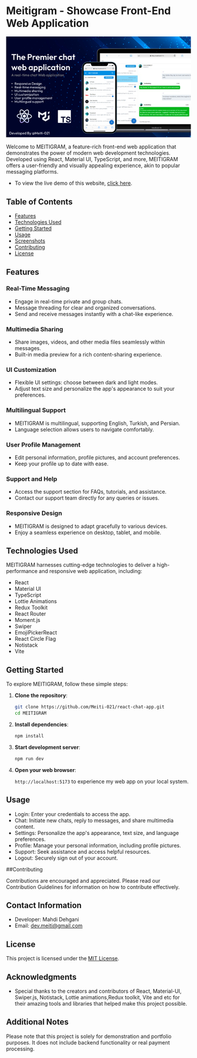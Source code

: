 # Meitigram - Showcase Front-End Web Application

![MEITIGRAM Demo](./public/preview.png)

Welcome to MEITIGRAM, a feature-rich front-end web application that demonstrates the power of modern web development technologies. Developed using React, Material UI, TypeScript, and more, MEITIGRAM offers a user-friendly and visually appealing experience, akin to popular messaging platforms.

- To view the live demo of this website, [click here](https://meitigram.netlify.app/).

## Table of Contents

- [Features](#features)
- [Technologies Used](#technologies-used)
- [Getting Started](#getting-started)
- [Usage](#usage)
- [Screenshots](#screenshots)
- [Contributing](#contributing)
- [License](#license)

## Features

### Real-Time Messaging

- Engage in real-time private and group chats.
- Message threading for clear and organized conversations.
- Send and receive messages instantly with a chat-like experience.

### Multimedia Sharing

- Share images, videos, and other media files seamlessly within messages.
- Built-in media preview for a rich content-sharing experience.

### UI Customization

- Flexible UI settings: choose between dark and light modes.
- Adjust text size and personalize the app's appearance to suit your preferences.

### Multilingual Support

- MEITIGRAM is multilingual, supporting English, Turkish, and Persian.
- Language selection allows users to navigate comfortably.

### User Profile Management

- Edit personal information, profile pictures, and account preferences.
- Keep your profile up to date with ease.

### Support and Help

- Access the support section for FAQs, tutorials, and assistance.
- Contact our support team directly for any queries or issues.

### Responsive Design

- MEITIGRAM is designed to adapt gracefully to various devices.
- Enjoy a seamless experience on desktop, tablet, and mobile.

## Technologies Used

MEITIGRAM harnesses cutting-edge technologies to deliver a high-performance and responsive web application, including:

- React
- Material UI
- TypeScript
- Lottie Animations
- Redux Toolkit
- React Router
- Moment.js
- Swiper
- EmojiPickerReact
- React Circle Flag
- Notistack
- Vite

## Getting Started

To explore MEITIGRAM, follow these simple steps:

1. **Clone the repository**:

   ```bash
   git clone https://github.com/Meiti-021/react-chat-app.git
   cd MEITIGRAM

   ```

2. **Install dependencies**:

   ```bash
   npm install

   ```

3. **Start development server**:

   ```bash
   npm run dev

   ```

4. **Open your web browser**:

   `http://localhost:5173` to experience my web app on your local system.

## Usage

- Login: Enter your credentials to access the app.
- Chat: Initiate new chats, reply to messages, and share multimedia content.
- Settings: Personalize the app's appearance, text size, and language preferences.
- Profile: Manage your personal information, including profile pictures.
- Support: Seek assistance and access helpful resources.
- Logout: Securely sign out of your account.

##Contributing

Contributions are encouraged and appreciated. Please read our Contribution Guidelines for information on how to contribute effectively.

## Contact Information

- Developer: Mahdi Dehgani
- Email: dev.meiti@gmail.com

## License

This project is licensed under the [MIT License](LICENSE).

## Acknowledgments

- Special thanks to the creators and contributors of React, Material-UI, Swiper.js, Notistack, Lottie animations,Redux toolkit, Vite and etc for their amazing tools and libraries that helped make this project possible.

## Additional Notes

Please note that this project is solely for demonstration and portfolio purposes. It does not include backend functionality or real payment processing.
